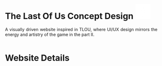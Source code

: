 <div style="display: inline-block; text-align: justify;">
    <h1>The Last Of Us Concept Design
    <img src="./images/FirefliesWF.png" alt="web-logo" width="50"></img>
    </h1>
        <p>A visually driven website inspired in TLOU, where UI/UX design mirrors the energy and artistry of the game in the part II.</p>
</div

<div style="display: inline-block; text-align: justify;">
    <h1>Website Details</h1>
</div>